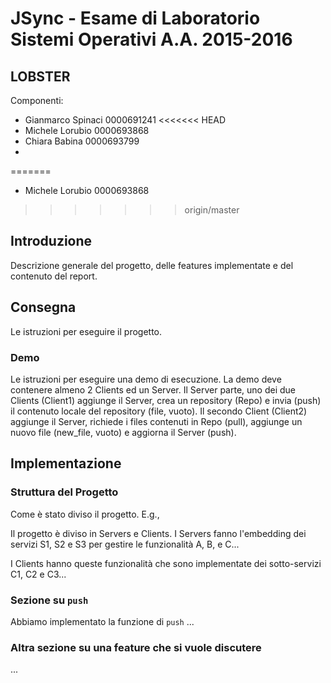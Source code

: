 ﻿# JSync - Esame di Laboratorio Sistemi Operativi A.A. 2015-2016

## LOBSTER

Componenti:

- Gianmarco Spinaci 0000691241
<<<<<<< HEAD
- Michele Lorubio   0000693868
- Chiara Babina 	0000693799
-

=======
- Michele Lorubio 0000693868
>>>>>>> origin/master

## Introduzione

Descrizione generale del progetto, delle features implementate e del contenuto del report.

## Consegna

Le istruzioni per eseguire il progetto.

### Demo

Le istruzioni per eseguire una demo di esecuzione. La demo deve contenere almeno 2 Clients ed un Server. Il Server parte, uno dei due Clients (Client1) aggiunge il Server, crea un repository (Repo) e invia (push) il contenuto locale del repository (file, vuoto). Il secondo Client (Client2) aggiunge il Server, richiede i files contenuti in Repo (pull), aggiunge un nuovo file (new_file, vuoto) e aggiorna il Server (push).

## Implementazione

### Struttura del Progetto

Come è stato diviso il progetto. E.g., 

Il progetto è diviso in Servers e Clients. I Servers fanno l'embedding dei servizi S1, S2 e S3 per gestire le funzionalità A, B, e C...

I Clients hanno queste funzionalità che sono implementate dei sotto-servizi C1, C2 e C3...

### Sezione su `push`

Abbiamo implementato la funzione di `push` ...

### Altra sezione su una feature che si vuole discutere

...
